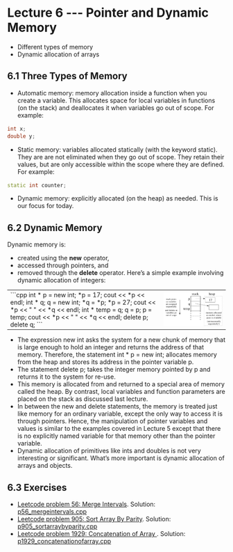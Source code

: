 # Lecture 6 --- Pointer and Dynamic Memory

- Different types of memory
- Dynamic allocation of arrays

## 6.1 Three Types of Memory

- Automatic memory: memory allocation inside a function when you create a variable. This allocates space for
local variables in functions (on the stack) and deallocates it when variables go out of scope. For example:
```cpp
int x;
double y;
```
- Static memory: variables allocated statically (with the keyword static). They are are not eliminated when
they go out of scope. They retain their values, but are only accessible within the scope where they are defined. For example:
```cpp
static int counter;
```
- Dynamic memory: explicitly allocated (on the heap) as needed. This is our focus for today.

## 6.2 Dynamic Memory

Dynamic memory is:
- created using the **new** operator,
- accessed through pointers, and
- removed through the **delete** operator.
 Here’s a simple example involving dynamic allocation of integers:

<table>
 <tr>
  <td>
```cpp
int * p = new int;
*p = 17;
cout << *p << endl;
int * q;
q = new int;
*q = *p;
*p = 27;
cout << *p << " " << *q << endl;
int * temp = q;
q = p;
p = temp;
cout << *p << " " << *q << endl;
delete p;
delete q;
```
</td>
<td><img src="heap.png" alt="heap"</td>
</tr>
</table>
<!--[alt text](heap.png "heap")-->

- The expression new int asks the system for a new chunk of memory that is large enough to hold an integer
and returns the address of that memory. Therefore, the statement int * p = new int; allocates memory
from the heap and stores its address in the pointer variable p.
- The statement delete p; takes the integer memory pointed by p and returns it to the system for re-use.
- This memory is allocated from and returned to a special area of memory called the heap. By contrast, local
variables and function parameters are placed on the stack as discussed last lecture.
- In between the new and delete statements, the memory is treated just like memory for an ordinary variable,
except the only way to access it is through pointers. Hence, the manipulation of pointer variables and values is
similar to the examples covered in Lecture 5 except that there is no explicitly named variable for that memory
other than the pointer variable.
- Dynamic allocation of primitives like ints and doubles is not very interesting or significant. What’s more
important is dynamic allocation of arrays and objects.

## 6.3 Exercises

- [Leetcode problem 56: Merge Intervals](https://leetcode.com/problems/merge-intervals/). Solution: [p56_mergeintervals.cpp](../../leetcode/p56_mergeintervals.cpp)
- [Leetcode problem 905: Sort Array By Parity](https://leetcode.com/problems/sort-array-by-parity/). Solution: [p905_sortarraybyparity.cpp](../../leetcode/p905_sortarraybyparity.cpp)
- [Leetcode problem 1929: Concatenation of Array
](https://leetcode.com/problems/concatenation-of-array/). Solution: [p1929_concatenationofarray.cpp](../../leetcode/p1929_concatenationofarray.cpp)
